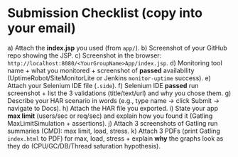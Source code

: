 # Submission Checklist (copy into your email)

a) Attach the **index.jsp** you used (from `app/`).
b) Screenshot of your GitHub repo showing the JSP.
c) Screenshot in the browser: `http://localhost:8080/<YourGroupName>App/index.jsp`.
d) Monitoring tool name + what you monitored + screenshot of **passed** availability (UptimeRobot/SiteMonitorLite or Jenkins `monitor-uptime` success).
e) Attach your Selenium IDE file (`.side`).
f) Selenium IDE **passed** run screenshot + list the 3 validations (title/text/url) and why you chose them.
g) Describe your HAR scenario in words (e.g., type name -> click Submit -> navigate to Docs).
h) Attach the HAR file you exported.
i) State your app **max limit** (users/sec or req/sec) and explain how you found it (Gatling MaxLimitSimulation + assertions).
j) Attach 3 screenshots of Gatling run summaries (CMD): max limit, load, stress.
k) Attach 3 PDFs (print Gatling `index.html` to PDF) for max, load, stress + explain **why** the graphs look as they do (CPU/GC/DB/Thread saturation hypothesis).
